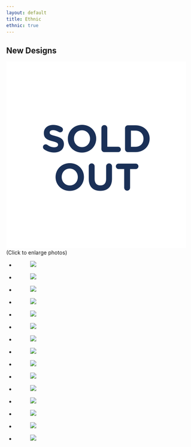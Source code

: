 ```yaml
---
layout: default
title: Ethnic
ethnic: true
---
```


## New Designs
<img src="/images/soldout.svg" class = "inline-icon-lg">

<div class="disclaimer">(Click to enlarge photos)</div>
<ul class="rig columns-2">
  <li>
    <figure>
      <a href="{{ site.url }}/images/ethnic/1.jpg"
      class="fresco" data-fresco-group="one"
      data-fresco-caption=""><img src="{{ site.url }}/images/ethnic/1.jpg"></a>
      <figcaption></figcaption>
    </figure>
  </li>
  <li>
    <figure>
      <a href="{{ site.url }}/images/ethnic/2.jpg"
      class="fresco" data-fresco-group="one"
      data-fresco-caption=""><img src="{{ site.url }}/images/ethnic/2.jpg"></a>
      <figcaption></figcaption>
    </figure>
  </li>
</ul>

<ul class="rig columns-2">
  <li>
    <figure>
      <a href="{{ site.url }}/images/ethnic/3.jpg"
      class="fresco" data-fresco-group="one"
      data-fresco-caption=""><img src="{{ site.url }}/images/ethnic/3.jpg"></a>
      <figcaption></figcaption>
    </figure>
  </li>
  <li>
    <figure>
      <a href="{{ site.url }}/images/ethnic/4.jpg"
      class="fresco" data-fresco-group="one"
      data-fresco-caption=""><img src="{{ site.url }}/images/ethnic/4.jpg"></a>
      <figcaption></figcaption>
    </figure>
  </li>
</ul>

<ul class="rig columns-2">
  <li>
    <figure>
      <a href="{{ site.url }}/images/ethnic/5a.jpg"
      class="fresco" data-fresco-group="one"
      data-fresco-caption=""><img src="{{ site.url }}/images/ethnic/5a.jpg"></a>
      <figcaption></figcaption>
    </figure>
  </li>
  <li>
    <figure>
      <a href="{{ site.url }}/images/ethnic/5b.jpg"
      class="fresco" data-fresco-group="one"
      data-fresco-caption=""><img src="{{ site.url }}/images/ethnic/5b.jpg"></a>
      <figcaption></figcaption>
    </figure>
  </li>
</ul>

<ul class="rig columns-2">
  <li>
    <figure>
      <a href="{{ site.url }}/images/ethnic/6.jpg"
      class="fresco" data-fresco-group="one"
      data-fresco-caption=""><img src="{{ site.url }}/images/ethnic/6.jpg"></a>
      <figcaption></figcaption>
    </figure>
  </li>
  <li>
    <figure>
      <a href="{{ site.url }}/images/ethnic/7.jpg"
      class="fresco" data-fresco-group="one"
      data-fresco-caption=""><img src="{{ site.url }}/images/ethnic/7.jpg"></a>
      <figcaption></figcaption>
    </figure>
  </li>
</ul>

<ul class="rig columns-2">
  <li>
    <figure>
      <a href="{{ site.url }}/images/ethnic/8.jpg"
      class="fresco" data-fresco-group="one"
      data-fresco-caption=""><img src="{{ site.url }}/images/ethnic/8.jpg"></a>
      <figcaption></figcaption>
    </figure>
  </li>
  <li>
    <figure>
      <a href="{{ site.url }}/images/ethnic/9.jpg"
      class="fresco" data-fresco-group="one"
      data-fresco-caption=""><img src="{{ site.url }}/images/ethnic/9.jpg"></a>
      <figcaption></figcaption>
    </figure>
  </li>
</ul>

<ul class="rig columns-2">
  <li>
    <figure>
      <a href="{{ site.url }}/images/ethnic/10.jpg"
      class="fresco" data-fresco-group="one"
      data-fresco-caption=""><img src="{{ site.url }}/images/ethnic/10.jpg"></a>
      <figcaption></figcaption>
    </figure>
  </li>
  <li>
    <figure>
      <a href="{{ site.url }}/images/ethnic/11.jpg"
      class="fresco" data-fresco-group="one"
      data-fresco-caption=""><img src="{{ site.url }}/images/ethnic/11.jpg"></a>
      <figcaption></figcaption>
    </figure>
  </li>
</ul>

<ul class="rig columns-2">
  <li>
    <figure>
      <a href="{{ site.url }}/images/ethnic/12.jpg"
      class="fresco" data-fresco-group="one"
      data-fresco-caption=""><img src="{{ site.url }}/images/ethnic/12.jpg"></a>
      <figcaption></figcaption>
    </figure>
  </li>
  <li>
    <figure>
      <a href="{{ site.url }}/images/ethnic/13.jpg"
      class="fresco" data-fresco-group="one"
      data-fresco-caption=""><img src="{{ site.url }}/images/ethnic/13.jpg"></a>
      <figcaption></figcaption>
    </figure>
  </li>
</ul>

<ul class="rig columns-2">
  <li>
    <figure>
      <a href="{{ site.url }}/images/ethnic/14.jpg"
      class="fresco" data-fresco-group="one"
      data-fresco-caption=""><img src="{{ site.url }}/images/ethnic/14.jpg"></a>
      <figcaption></figcaption>
    </figure>
  </li>
</ul>

